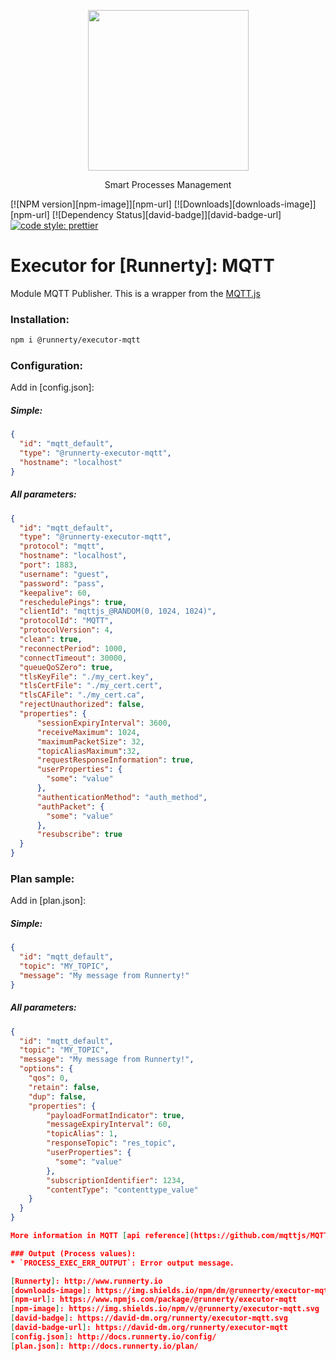 <p align="center">
  <a href="http://runnerty.io">
    <img height="257" src="https://runnerty.io/assets/header/logo-stroked.png">
  </a>
  <p align="center">Smart Processes Management</p>
</p>

[![NPM version][npm-image]][npm-url] [![Downloads][downloads-image]][npm-url] [![Dependency Status][david-badge]][david-badge-url]
<a href="#badge">
  <img alt="code style: prettier" src="https://img.shields.io/badge/code_style-prettier-ff69b4.svg">
</a>

# Executor for [Runnerty]: MQTT
Module MQTT Publisher.
This is a wrapper from the [MQTT.js](https://github.com/mqttjs/MQTT.js)

### Installation:
```bash
npm i @runnerty/executor-mqtt
```

### Configuration:
Add in [config.json]:
##### Simple:
```json
{
  "id": "mqtt_default",
  "type": "@runnerty-executor-mqtt",
  "hostname": "localhost"
}
```

##### All parameters:
```json
{
  "id": "mqtt_default",
  "type": "@runnerty-executor-mqtt",
  "protocol": "mqtt",
  "hostname": "localhost",
  "port": 1883,
  "username": "guest",
  "password": "pass",
  "keepalive": 60,
  "reschedulePings": true,
  "clientId": "mqttjs_@RANDOM(0, 1024, 1024)",
  "protocolId": "MQTT",
  "protocolVersion": 4,
  "clean": true,
  "reconnectPeriod": 1000,
  "connectTimeout": 30000,
  "queueQoSZero": true,
  "tlsKeyFile": "./my_cert.key",
  "tlsCertFile": "./my_cert.cert",
  "tlsCAFile": "./my_cert.ca",
  "rejectUnauthorized": false,
  "properties": {
      "sessionExpiryInterval": 3600,
      "receiveMaximum": 1024,
      "maximumPacketSize": 32,
      "topicAliasMaximum":32,
      "requestResponseInformation": true,
      "userProperties": {
        "some": "value"
      },
      "authenticationMethod": "auth_method",
      "authPacket": {
        "some": "value"
      },
      "resubscribe": true
  }
}
```

### Plan sample:
Add in [plan.json]:
##### Simple:
```json
{
  "id": "mqtt_default",
  "topic": "MY_TOPIC",
  "message": "My message from Runnerty!"
}
```

##### All parameters:

```json
{
  "id": "mqtt_default",
  "topic": "MY_TOPIC",
  "message": "My message from Runnerty!",
  "options": {
    "qos": 0,
    "retain": false,
    "dup": false,
    "properties": {
        "payloadFormatIndicator": true,
        "messageExpiryInterval": 60,
        "topicAlias": 1,
        "responseTopic": "res_topic",
        "userProperties": {
          "some": "value"
        },
        "subscriptionIdentifier": 1234,
        "contentType": "contenttype_value"
    }
  }
}

More information in MQTT [api reference](https://github.com/mqttjs/MQTT.js/#api)

### Output (Process values):
* `PROCESS_EXEC_ERR_OUTPUT`: Error output message.

[Runnerty]: http://www.runnerty.io
[downloads-image]: https://img.shields.io/npm/dm/@runnerty/executor-mqtt.svg
[npm-url]: https://www.npmjs.com/package/@runnerty/executor-mqtt
[npm-image]: https://img.shields.io/npm/v/@runnerty/executor-mqtt.svg
[david-badge]: https://david-dm.org/runnerty/executor-mqtt.svg
[david-badge-url]: https://david-dm.org/runnerty/executor-mqtt
[config.json]: http://docs.runnerty.io/config/
[plan.json]: http://docs.runnerty.io/plan/
